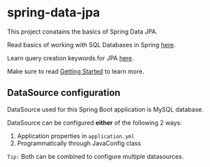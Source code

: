# spring-data-jpa
This project conatains the basics of Spring Data JPA.

Read basics of working with SQL Databases in Spring [here](https://docs.spring.io/spring-boot/docs/current/reference/html/spring-boot-features.html#boot-features-sql).

Learn query creation keywords for JPA [here](https://docs.spring.io/spring-data/jpa/docs/current/reference/html/#jpa.query-methods.query-creation).

Make sure to read [Getting Started](https://github.com/echosiddiqui/spring-data-jpa/blob/master/HELP.md) to learn more.

## DataSource configuration
DataSource used for this Spring Boot application is MySQL database.

DataSource can be configured **either** of the following 2 ways:
1. Application properties in `application.yml`
2. Programmatically through JavaConfig class

`Tip:` Both can be combined to configure multiple datasources.
